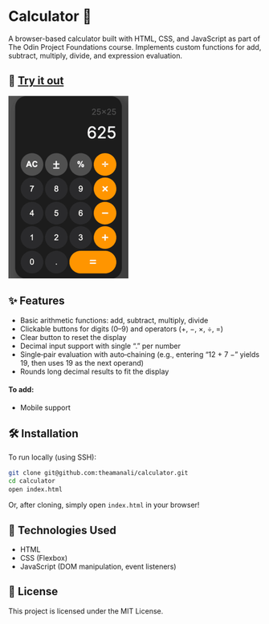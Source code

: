 # Calculator 🧮

A browser-based calculator built with HTML, CSS, and JavaScript as part of The Odin Project Foundations course. Implements custom functions for add, subtract, multiply, divide, and expression evaluation.

## 🚀 [Try it out](https://theamanali.github.io/calculator/)
![Calculator screenshot](./img/calculator-screenshot.png)

## ✨ Features

- Basic arithmetic functions: add, subtract, multiply, divide
- Clickable buttons for digits (0–9) and operators (+, −, ×, ÷, =)
- Clear button to reset the display
- Decimal input support with single “.” per number
- Single‑pair evaluation with auto‑chaining (e.g., entering “12 + 7 −” yields 19, then uses 19 as the next operand)
- Rounds long decimal results to fit the display

#### To add:
- Mobile support

## 🛠️ Installation

To run locally (using SSH):

```bash
git clone git@github.com:theamanali/calculator.git
cd calculator
open index.html
```
Or, after cloning, simply open `index.html` in your browser!

## 🧰 Technologies Used

- HTML
- CSS (Flexbox)
- JavaScript (DOM manipulation, event listeners)

## 📄 License

This project is licensed under the MIT License.